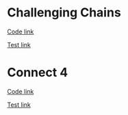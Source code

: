 # Challenging Chains

[Code link](https://github.com/dale-waterworth/ANDCodeChallenges/tree/master/src/main/java/challenging/chains)

[Test link](https://github.com/dale-waterworth/ANDCodeChallenges/tree/master/src/test/java/challenging/chains)

# Connect 4

[Code link](https://github.com/dale-waterworth/ANDCodeChallenges/tree/master/src/main/java/connect/four)

[Test link](https://github.com/dale-waterworth/ANDCodeChallenges/tree/master/src/test/java/connect/four)
